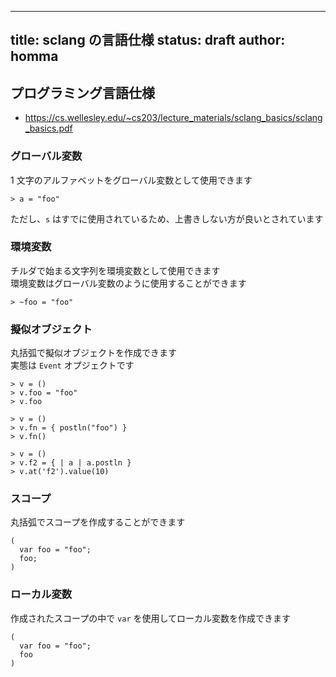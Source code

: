 ----
title: sclang の言語仕様
status: draft
author: homma
----

## プログラミング言語仕様
- https://cs.wellesley.edu/~cs203/lecture_materials/sclang_basics/sclang_basics.pdf

### グローバル変数

1 文字のアルファベットをグローバル変数として使用できます

````
> a = "foo"
````

ただし、`s` はすでに使用されているため、上書きしない方が良いとされています  

### 環境変数

チルダで始まる文字列を環境変数として使用できます  
環境変数はグローバル変数のように使用することができます

````
> ~foo = "foo"
````

### 擬似オブジェクト

丸括弧で擬似オブジェクトを作成できます  
実態は `Event` オプジェクトです

````
> v = ()
> v.foo = "foo"
> v.foo
````

````
> v = ()
> v.fn = { postln("foo") }
> v.fn()
````

````
> v = ()
> v.f2 = { | a | a.postln }
> v.at('f2').value(10)
````

### スコープ

丸括弧でスコープを作成することができます

````
(
  var foo = "foo";
  foo;
)
````

### ローカル変数

作成されたスコープの中で `var` を使用してローカル変数を作成できます

````
(
  var foo = "foo";
  foo
)
````


